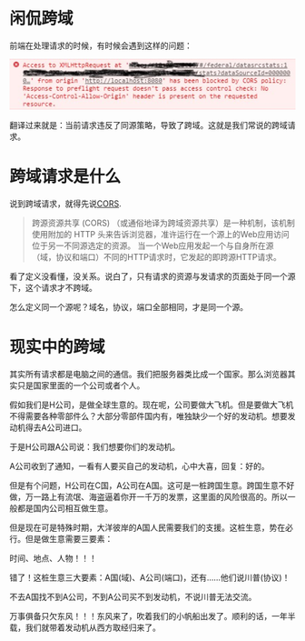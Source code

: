 # 闲侃跨域

前端在处理请求的时候，有时候会遇到这样的问题：

![error](./img/20200927/2020-09-27_104754.jpg)

翻译过来就是：当前请求违反了同源策略，导致了跨域。这就是我们常说的跨域请求。

# 跨域请求是什么

说到跨域请求，就得先说[CORS](https://developer.mozilla.org/zh-CN/docs/Web/HTTP/Access_control_CORS).

> 跨源资源共享 (CORS) （或通俗地译为跨域资源共享）是一种机制，该机制使用附加的 HTTP 头来告诉浏览器，准许运行在一个源上的Web应用访问位于另一不同源选定的资源。 当一个Web应用发起一个与自身所在源（域，协议和端口）不同的HTTP请求时，它发起的即跨源HTTP请求。

看了定义没看懂，没关系。说白了，只有请求的资源与发请求的页面处于同一个源下，这个请求才不跨域。

怎么定义同一个源呢？域名，协议，端口全部相同，才是同一个源。

# 现实中的跨域

其实所有请求都是电脑之间的通信。我们把服务器类比成一个国家。那么浏览器其实只是国家里面的一个公司或者个人。

假如我们是H公司，是做全球生意的。现在呢，公司要做大飞机。但是要做大飞机不得需要各种零部件么？大部分零部件国内有，唯独缺少一个好的发动机。想要发动机得去A公司进口。

于是H公司跟A公司说：我们想要你们的发动机。

A公司收到了通知，一看有人要买自己的发动机，心中大喜，回复：好的。

但是有个问题，H公司在C国，A公司在A国。这可是一桩跨国生意。跨国生意不好做，万一路上有流氓、海盗逼着你开一千万的发票，这里面的风险很高的。所以一般都是国内公司相互做生意。

但是现在可是特殊时期，大洋彼岸的A国人民需要我们的支援。这桩生意，势在必行。但是做生意需要三要素：

时间、地点、人物！！！

错了！这桩生意三大要素：A国(域)、A公司(端口)，还有……他们说川普(协议)！

不去A国找不到A公司，不到A公司买不到发动机，不说川普无法交流。

万事俱备只欠东风！！！东风来了，吹着我们的小帆船出发了。顺利的话，一年半载，我们就带着发动机从西方取经归来了。
